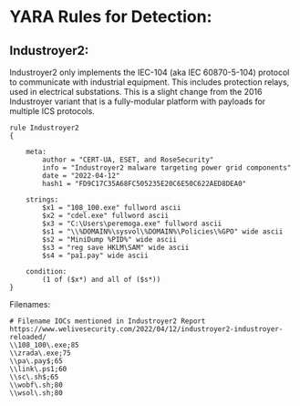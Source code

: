 # YARA Rules for Detection:

## Industroyer2:

Industroyer2 only implements the IEC-104 (aka IEC 60870-5-104) protocol to communicate with industrial equipment. This includes protection relays, used in electrical substations. This is a slight change from the 2016 Industroyer variant that is a fully-modular platform with payloads for multiple ICS protocols.

```
rule Industroyer2
{

    meta:
        author = "CERT-UA, ESET, and RoseSecurity"
        info = "Industroyer2 malware targeting power grid components"
        date = "2022-04-12"
        hash1 = "FD9C17C35A68FC505235E20C6E50C622AED8DEA0"
        
    strings:
        $x1 = "108_100.exe" fullword ascii
        $x2 = "cdel.exe" fullword ascii
        $x3 = "C:\Users\peremoga.exe" fullword ascii
        $s1 = "\\%DOMAIN%\sysvol\%DOMAIN%\Policies\%GPO" wide ascii
        $s2 = "MiniDump %PID%" wide ascii
        $s3 = "reg save HKLM\SAM" wide ascii
        $s4 = "pa1.pay" wide ascii

    condition:
        (1 of ($x*) and all of ($s*))
}
```
Filenames:

```
# Filename IOCs mentioned in Industroyer2 Report https://www.welivesecurity.com/2022/04/12/industroyer2-industroyer-reloaded/
\\108_100\.exe;85
\\zrada\.exe;75
\\pa\.pay$;65
\\link\.ps1;60
\\sc\.sh$;65
\\wobf\.sh;80
\\wsol\.sh;80
```
